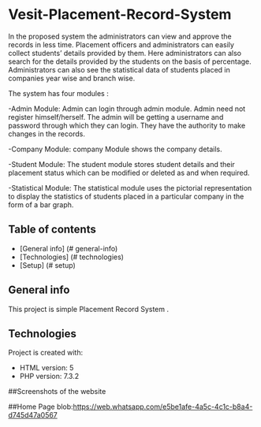 # Vesit-Placement-Record-System
In the proposed system the administrators can view and approve the records in less time. Placement officers and administrators can easily collect students’ details provided by them. Here administrators can also search for the details provided by the students on the basis of percentage. Administrators can also see the statistical data of students placed in companies year wise and branch wise.

The system has four modules : 

-Admin Module: Admin can login through admin module. Admin need not register himself/herself. The admin will be getting a username and password through which they can login. They have the authority to make changes in the records.

-Company Module: company Module shows the company details.

-Student Module: The student module stores student details and their placement status which can be modified or deleted as and when required.

-Statistical Module: The statistical module uses the pictorial representation to display the statistics of students placed in a particular company in the form of a bar graph.

## Table of contents
* [General info] (# general-info)
* [Technologies] (# technologies)
* [Setup] (# setup)

## General info
This project is simple Placement Record System .
	
## Technologies
Project is created with:
* HTML version: 5
* PHP version: 7.3.2

##Screenshots of the website

##Home Page
blob:https://web.whatsapp.com/e5be1afe-4a5c-4c1c-b8a4-d745d47a0567
